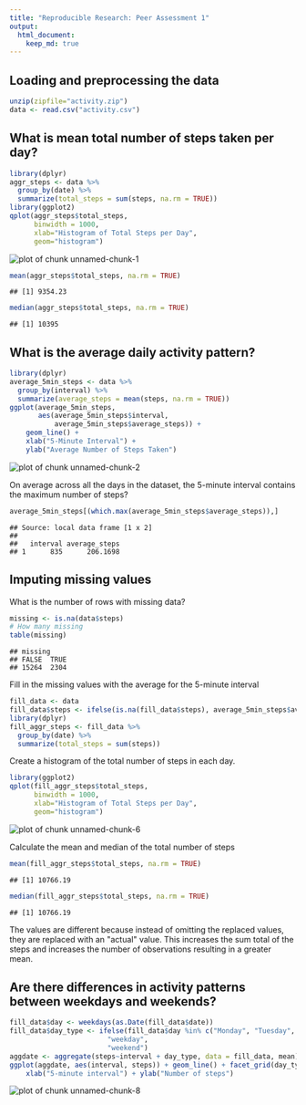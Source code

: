 ```yaml
---
title: "Reproducible Research: Peer Assessment 1"
output: 
  html_document:
    keep_md: true
---
```



## Loading and preprocessing the data

```r
unzip(zipfile="activity.zip")
data <- read.csv("activity.csv")
```


## What is mean total number of steps taken per day?

```r
library(dplyr)
aggr_steps <- data %>%
  group_by(date) %>%
  summarize(total_steps = sum(steps, na.rm = TRUE))
library(ggplot2)
qplot(aggr_steps$total_steps, 
      binwidth = 1000, 
      xlab="Histogram of Total Steps per Day", 
      geom="histogram")
```

![plot of chunk unnamed-chunk-1](figure/unnamed-chunk-1-1.png) 

```r
mean(aggr_steps$total_steps, na.rm = TRUE)
```

```
## [1] 9354.23
```

```r
median(aggr_steps$total_steps, na.rm = TRUE)
```

```
## [1] 10395
```

## What is the average daily activity pattern?

```r
library(dplyr)
average_5min_steps <- data %>%
  group_by(interval) %>%
  summarize(average_steps = mean(steps, na.rm = TRUE))
ggplot(average_5min_steps,
       aes(average_5min_steps$interval,
           average_5min_steps$average_steps)) + 
    geom_line() + 
    xlab("5-Minute Interval") +
    ylab("Average Number of Steps Taken")
```

![plot of chunk unnamed-chunk-2](figure/unnamed-chunk-2-1.png) 

On average across all the days in the dataset, the 5-minute interval contains
the maximum number of steps?

```r
average_5min_steps[(which.max(average_5min_steps$average_steps)),]
```

```
## Source: local data frame [1 x 2]
## 
##   interval average_steps
## 1      835      206.1698
```

## Imputing missing values
What is the number of rows with missing data?

```r
missing <- is.na(data$steps)
# How many missing
table(missing)
```

```
## missing
## FALSE  TRUE 
## 15264  2304
```
Fill in the missing values with the average for the 5-minute interval

```r
fill_data <- data
fill_data$steps <- ifelse(is.na(fill_data$steps), average_5min_steps$average_steps, fill_data$steps)
library(dplyr)
fill_aggr_steps <- fill_data %>%
  group_by(date) %>%
  summarize(total_steps = sum(steps))
```
Create a histogram of the total number of steps in each day.

```r
library(ggplot2)
qplot(fill_aggr_steps$total_steps, 
      binwidth = 1000, 
      xlab="Histogram of Total Steps per Day", 
      geom="histogram")
```

![plot of chunk unnamed-chunk-6](figure/unnamed-chunk-6-1.png) 

Calculate the mean and median of the total number of steps

```r
mean(fill_aggr_steps$total_steps, na.rm = TRUE)
```

```
## [1] 10766.19
```

```r
median(fill_aggr_steps$total_steps, na.rm = TRUE)
```

```
## [1] 10766.19
```

The values are different because instead of omitting the replaced values, they are replaced with an "actual" value.  This increases the sum total of the steps and increases the number of observations resulting in a greater mean.
## Are there differences in activity patterns between weekdays and weekends?

```r
fill_data$day <- weekdays(as.Date(fill_data$date))
fill_data$day_type <- ifelse(fill_data$day %in% c("Monday", "Tuesday", "Wednesday", "Thursday", "Friday"),
                        "weekday", 
                        "weekend")
aggdate <- aggregate(steps~interval + day_type, data = fill_data, mean)
ggplot(aggdate, aes(interval, steps)) + geom_line() + facet_grid(day_type ~ .) +
    xlab("5-minute interval") + ylab("Number of steps")
```

![plot of chunk unnamed-chunk-8](figure/unnamed-chunk-8-1.png) 

